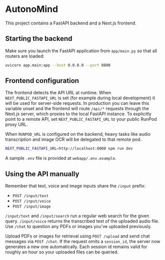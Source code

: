 # AutonoMind

This project contains a FastAPI backend and a Next.js frontend.

## Starting the backend

Make sure you launch the FastAPI application from `app/main.py` so that all routers are loaded:

```bash
uvicorn app.main:app --host 0.0.0.0 --port 8000
```

## Frontend configuration

The frontend detects the API URL at runtime. When `NEXT_PUBLIC_FASTAPI_URL` is
set (for example during local development) it will be used for server-side
requests. In production you can leave this variable unset and the frontend will
route `/api/*` requests through the Next.js server, which proxies to the local
FastAPI instance. To explicitly point to a remote API, set
`NEXT_PUBLIC_FASTAPI_URL` to your public RunPod proxy URL.

When `RUNPOD_URL` is configured on the backend, heavy tasks like audio
transcription and image OCR will be delegated to that remote pod.

```bash
NEXT_PUBLIC_FASTAPI_URL=http://localhost:8000 npm run dev
```

A sample `.env` file is provided at `webapp/.env.example`.

## Using the API manually

Remember that text, voice and image inputs share the `/input` prefix:

- `POST /input/text`
- `POST /input/voice`
- `POST /input/image`

`/input/text` and `/input/search` run a regular web search for the given query.
`/input/voice` returns the transcribed text of the uploaded audio file.
Use `/chat` to question any PDFs or images you've uploaded previously.

Upload PDFs or images for retrieval using `POST /upload` and send chat messages via `POST /chat`.
If the request omits a `session_id`, the server now generates a new one automatically.
Each session id remains valid for roughly an hour so your uploaded files can be queried.
